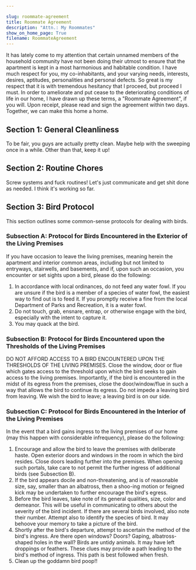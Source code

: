 ```yaml
---

slug: roommate-agreement
title: Roommate Agreement
description: "Attn.: My Roommates"
show_on_home_page: True
filename: RoommateAgreement
---
```


It has lately come to my attention that certain unnamed members of the household community have not been doing their utmost to ensure that the apartment is kept in a most harmonious and habitable condition. I have much respect for you, my co-inhabitants, and your varying needs, interests, desires, aptitudes, personalities and personal defects. So great is my respect that it is with tremendous hesitancy that I proceed, but proceed I must. In order to ameliorate and put cease to the deteriorating conditions of life in our home, I have drawn up these terms, a "Roommate Agreement", if you will. Upon receipt, please read and sign the agreement within two days. Together, we can make this home a home.

## Section 1: General Cleanliness

To be fair, you guys are actually pretty clean. Maybe help with the sweeping once in a while. Other than that, keep it up!

## Section 2: Routine Chores

Screw systems and fuck routines! Let's just communicate and get shit done as needed. I think it's working so far.

## Section 3: Bird Protocol

This section outlines some common-sense protocols for dealing with birds.

### Subsection A: Protocol for Birds Encountered in the Exterior of the Living Premises

If you have occasion to leave the living premises, meaning herein the apartment and interior common areas, including but not limited to entryways, stairwells, and basements, and if, upon such an occasion, you encounter or set sights upon a bird, please do the following:

1. In accordance with local ordinances, do not feed any water fowl. If you are unsure if the bird is a member of a species of water fowl, the easiest way to find out is to feed it. If you promptly receive a fine from the local Department of Parks and Recreation, it is a water fowl.
2. Do not touch, grab, ensnare, entrap, or otherwise engage with the bird, especially with the intent to capture it.
3. You may quack at the bird.


### Subsection B: Protocol for Birds Encountered upon the Thresholds of the Living Premises

DO NOT AFFORD ACCESS TO A BIRD ENCOUNTERED UPON THE THRESHOLDS OF THE LIVING PREMISES. Close the window, door or flue which gates access to the threshold upon which the bird seeks to gain access to the living premises. Importantly, if the bird is encountered in the midst of its egress from the premises, close the door/window/flue in such a way that allows the bird to continue its egress. Do not impede a leaving bird from leaving. We wish the bird to leave; a leaving bird is on our side.

### Subsection C: Protocol for Birds Encountered in the Interior of the Living Premises

In the event that a bird gains ingress to the living premises of our home (may this happen with considerable infrequency), please do the following:

1. Encourage and allow the bird to leave the premises with deliberate haste. Open exterior doors and windows in the room in which the bird resides. Close doors leading further into the premises. When opening such portals, take care to not permit the further ingress of additional birds (see Subsection B).
2. If the bird appears docile and non-threatening, and is of reasonable size, say, smaller than an albatross, then a shoo-ing motion or feigned kick may be undertaken to further encourage the bird's egress.
3. Before the bird leaves, take note of its general qualities, size, color and demeanor. This will be useful in communicating to others about the severity of the bird incident. If there are several birds involved, also note their number. Attempt also to identify the species of bird. It may behoove your memory to take a picture of the bird.
4. Shortly after the bird's departure, attempt to ascertain the method of the bird's ingress. Are there open windows? Doors? Gaping, albatross-shaped holes in the wall? Birds are untidy animals. It may have left droppings or feathers. These clues may provide a path leading to the bird's method of ingress. This path is best followed when fresh.
5. Clean up the goddamn bird poop!!
